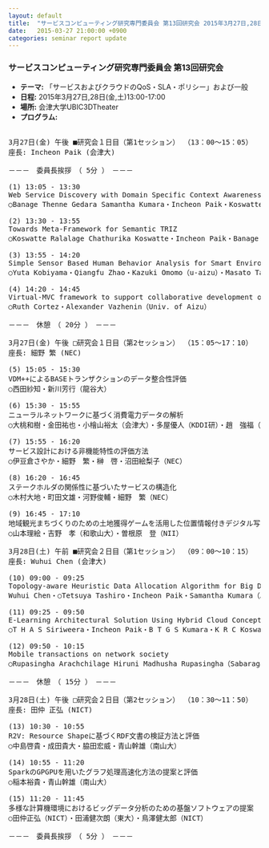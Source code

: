 ```yaml
---
layout: default
title:  "サービスコンピューティング研究専門委員会 第13回研究会 2015年3月27日,28日(金,土)13:00-17:00"
date:   2015-03-27 21:00:00 +0900
categories: seminar report update
---
```


### サービスコンピューティング研究専門委員会 第13回研究会
- __テーマ:__ 「サービスおよびクラウドのQoS・SLA・ポリシー」および一般
- __日程:__ 2015年3月27日,28日(金,土)13:00-17:00
- __場所:__ 会津大学UBIC3DTheater
- __プログラム:__

<pre>

3月27日(金) 午後 ■研究会１日目（第1セッション） （13：00～15：05）
座長: Incheon Paik (会津大)

－－－　委員長挨拶　（ 5分 ）　－－－

(1) 13:05 - 13:30
Web Service Discovery with Domain Specific Context Awareness
○Banage Thenne Gedara Samantha Kumara・Incheon Paik・Koswatte Ralalage Chathurika Koswatte・Akila Siriweera（University of Aizu）

(2) 13:30 - 13:55
Towards Meta-Framework for Semantic TRIZ
○Koswatte Ralalage Chathurika Koswatte・Incheon Paik・Banage Thenne Gedara Samantha Kumara（University of Aizu）

(3) 13:55 - 14:20
Simple Sensor Based Human Behavior Analysis for Smart Environment
○Yuta Kobiyama・Qiangfu Zhao・Kazuki Omomo（u-aizu）・Masato Taya（KDDI Lab）

(4) 14:20 - 14:45
Virtual-MVC framework to support collaborative development of Service-Oriented E-learning components
○Ruth Cortez・Alexander Vazhenin（Univ. of Aizu）

－－－　休憩　（ 20分 ）　－－－

3月27日(金) 午後 □研究会１日目（第2セッション） （15：05～17：10）
座長: 細野 繁 (NEC)

(5) 15:05 - 15:30
VDM++によるBASEトランザクションのデータ整合性評価
○西田紗知・新川芳行（龍谷大）

(6) 15:30 - 15:55
ニューラルネットワークに基づく消費電力データの解析
○大桃和樹・金田祐也・小檜山裕太（会津大）・多屋優人（KDDI研）・趙　強福（会津大）

(7) 15:55 - 16:20
サービス設計における非機能特性の評価方法
○伊豆倉さやか・細野　繁・榊　啓・沼田絵梨子（NEC）

(8) 16:20 - 16:45
ステークホルダの関係性に基づいたサービスの構造化
○木村大地・町田文雄・河野俊輔・細野　繁（NEC）

(9) 16:45 - 17:10
地域観光まちづくりのための土地獲得ゲームを活用した位置情報付きデジタル写真収集システムの開発
○山本理絵・吉野　孝（和歌山大）・曽根原　登（NII）

3月28日(土) 午前 ■研究会２日目（第1セッション） （09：00～10：15）
座長: Wuhui Chen (会津大)

(10) 09:00 - 09:25
Topology-aware Heuristic Data Allocation Algorithm for Big Data Infrastructure
Wuhui Chen・○Tetsuya Tashiro・Incheon Paik・Samantha Kumara（Aizu Univ.）

(11) 09:25 - 09:50
E-Learning Architectural Solution Using Hybrid Cloud Concept
○T H A S Siriweera・Incheon Paik・B T G S Kumara・K R C Koswatte（University of Aizu）

(12) 09:50 - 10:15
Mobile transactions on network society
○Rupasingha Arachchilage Hiruni Madhusha Rupasingha（Sabaragamuwa University of Sri Lanka）・Incheon Paik（University of Aizu）・Sugeeswari Lekamge（Nagaoka University of Technology）

－－－　休憩　（ 15分 ）　－－－

3月28日(土) 午後 □研究会２日目（第2セッション） （10：30～11：50）
座長: 田仲 正弘 (NICT)

(13) 10:30 - 10:55
R2V: Resource Shapeに基づくRDF文書の検証方法と評価
○中島啓貴・成田貴大・脇田宏威・青山幹雄（南山大）

(14) 10:55 - 11:20
SparkのGPGPUを用いたグラフ処理高速化方法の提案と評価
○稲本裕貴・青山幹雄（南山大）

(15) 11:20 - 11:45
多様な計算機環境におけるビッグデータ分析のための基盤ソフトウェアの提案
○田仲正弘（NICT）・田浦健次朗（東大）・鳥澤健太郎（NICT）

－－－　委員長挨拶　（ 5分 ）　－－－
</pre>

